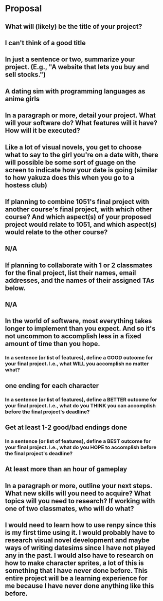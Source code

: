# Proposal

## What will (likely) be the title of your project?

## I can't think of a good title 

## In just a sentence or two, summarize your project. (E.g., "A website that lets you buy and sell stocks.")

## A dating sim with programming languages as anime girls 

## In a paragraph or more, detail your project. What will your software do? What features will it have? How will it be executed?

## Like a lot of visual novels, you get to choose what to say to the girl you're on a date with, there will possible be some sort of guage on the screen to indicate how your date is going (similar to how yakuza does this when you go to a hostess club)

## If planning to combine 1051's final project with another course's final project, with which other course? And which aspect(s) of your proposed project would relate to 1051, and which aspect(s) would relate to the other course?

## N/A

## If planning to collaborate with 1 or 2 classmates for the final project, list their names, email addresses, and the names of their assigned TAs below.

## N/A

## In the world of software, most everything takes longer to implement than you expect. And so it's not uncommon to accomplish less in a fixed amount of time than you hope.

### In a sentence (or list of features), define a GOOD outcome for your final project. I.e., what WILL you accomplish no matter what?

## one ending for each character 

### In a sentence (or list of features), define a BETTER outcome for your final project. I.e., what do you THINK you can accomplish before the final project's deadline?

## Get at least 1-2 good/bad endings done  

### In a sentence (or list of features), define a BEST outcome for your final project. I.e., what do you HOPE to accomplish before the final project's deadline?

## At least more than an hour of gameplay

## In a paragraph or more, outline your next steps. What new skills will you need to acquire? What topics will you need to research? If working with one of two classmates, who will do what?

## I would need to learn how to use renpy since this is my first time using it.  I would probably have to research visual novel development and maybe ways of writing datesims since I have not played any in the past. I would also have to research on how to make character sprites, a lot of this is something that I have never done before. This entire project will be a learning experience for me because I have never done anything like this before. 
